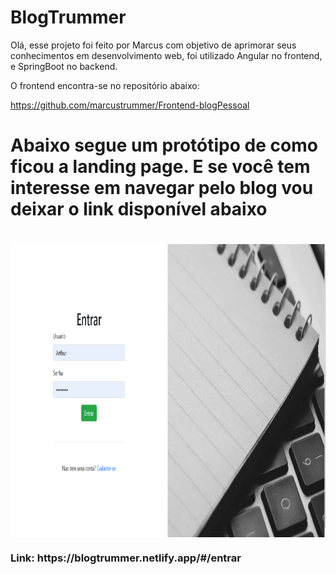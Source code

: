 # BlogTrummer

Olá, esse projeto foi feito por Marcus com objetivo de aprimorar seus conhecimentos em desenvolvimento web, foi utilizado Angular no frontend, e SpringBoot no backend.

O frontend encontra-se no repositório abaixo:

https://github.com/marcustrummer/Frontend-blogPessoal
<h1>Abaixo segue um protótipo de como ficou a landing page.
  E se você tem interesse em navegar pelo blog vou deixar o link disponível abaixo<h1/>
<img class="d-flex justify-content-center" align="center" alt="Artur-Android" height="469" width=" 950" src="https://github.com/marcustrummer/Frontend-blogPessoal/blob/main/src/assets/img/LandingPage.png" >
  
<h3>Link: https://blogtrummer.netlify.app/#/entrar</h3>

